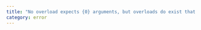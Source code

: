 ```yaml
---
title: "No overload expects {0} arguments, but overloads do exist that expect either {1} or {2} arguments."
category: error
---
```

